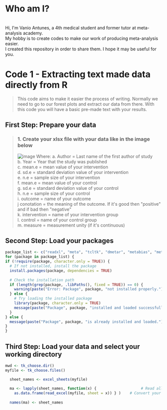 # Who am I? <br>
<br>
Hi, I'm Vanio Antunes, a 4th medical student and former tutor at meta-analysis academy.<br>
My hobby is to create codes to make our work of producing meta-analysis easier.<br>
I created this repository in order to share them. I hope it may be useful for you.

# Code 1 - Extracting text made data directly from R <br>
> This code aims to make it easier the process of writing. Normally we need to go to our forest plots and extract our data from there. With this code you will have a basic pre-made text with your results.
## First Step: Prepare your data
>### 1. Create your xlsx file with your data like in the image below
>    ![image](https://github.com/VanioAntunesMD/R_codes/assets/155832432/49d6ac3a-9a0f-414a-a936-36191235d626)
>    Where:
>    a. Author = Last name of the first author of study <br>
>    b. Year = Year that the study was published<br>
>    c. mean.e = mean value of your intervention<br>
>    d. sd.e = standard deviation value of your intervention<br>
>    e. n.e = sample size of your intervention<br>
>    f. mean.e = mean value of your control<br>
>    g. sd.e = standard deviation value of your control<br>
>    h. n.e = sample size of your control<br>
>    i. outcome = name of your outcome<br>
>    j conotation = the meaning of the outcome. If it's good then "positive" and if bad then "negative"<br>
>    k. intervention = name of your intervention group<br>
>    l. control = name of your control group<br>
>    m. measure = measurement unity (if it's continuous)<br>

## Second Step: Load your packages
  ```r
package_list <- c("readxl", "meta", "tcltk", "dmetar", "metabias", "metafor", "dplyr", "xlsx")
for (package in package_list) {
  if (!require(package, character.only = TRUE)) {
    # If not installed, install the package
    install.packages(package, dependencies = TRUE)
    
    # Check the installation path
    if (length(grep(package, .libPaths(), fixed = TRUE)) == 0) {
      warning(paste("Error: Package", package, "not installed properly."))
    } else {
      # Try loading the installed package
      library(package, character.only = TRUE)
      message(paste("Package", package, "installed and loaded successfully."))
    }
  } else {
    message(paste("Package", package, "is already installed and loaded."))
  }
}

```
## Third Step: Load your data and select your working directory
```r
mwd <- tk_choose.dir()
myfile <- tk_choose.files()

  sheet_names <- excel_sheets(myfile)
  
  ma <- lapply(sheet_names, function(x) {                    # Read all sheets as lists
    as.data.frame(read_excel(myfile, sheet = x)) } )    # Convert your uploded dataset into a data 
  
  names(ma) <- sheet_names
```

